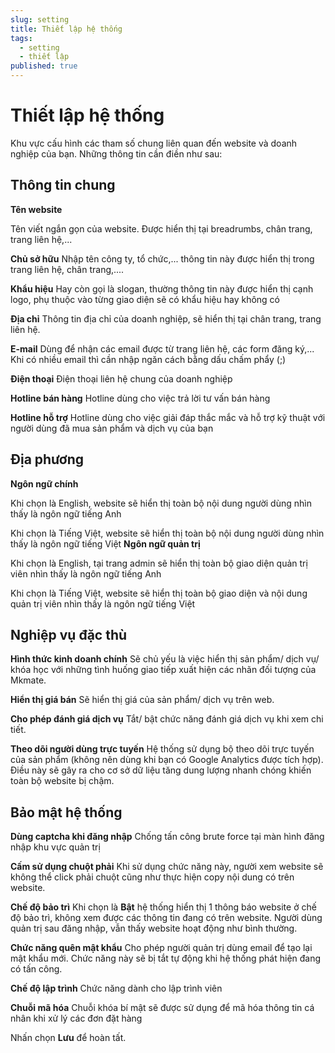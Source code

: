 ```yaml
---
slug: setting
title: Thiết lập hệ thống
tags:
  - setting
  - thiết lập
published: true
---
```


# Thiết lập hệ thống

Khu vực cấu hình các tham số chung liên quan đến website và doanh nghiệp của bạn. Những thông tin cần điền như sau:

## Thông tin chung

**Tên website**

Tên viết ngắn gọn của website. Được hiển thị tại breadrumbs, chân trang, trang liên hệ,...

**Chủ sở hữu**
Nhập tên công ty, tổ chức,... thông tin này được hiển thị trong trang liên hệ, chân trang,....

**Khẩu hiệu**
Hay còn gọi là slogan, thường thông tin này được hiển thị cạnh logo, phụ thuộc vào từng giao diện sẽ có khẩu hiệu hay không có

**Địa chỉ**
Thông tin địa chỉ của doanh nghiệp, sẽ hiển thị tại chân trang, trang liên hệ.

**E-mail**
Dùng để nhận các email được từ trang liên hệ, các form đăng ký,... Khi có nhiều email thì cần nhập ngăn cách bằng dấu chấm phẩy (;)

**Điện thoại**
Điện thoại liên hệ chung của doanh nghiệp

**Hotline bán hàng**
Hotline dùng cho việc trả lời tư vấn bán hàng

**Hotline hỗ trợ**
Hotline dùng cho việc giải đáp thắc mắc và hỗ trợ kỹ thuật với người dùng đã mua sản phẩm và dịch vụ của bạn

## Địa phương

**Ngôn ngữ chính**

Khi chọn là English, website sẽ hiển thị toàn bộ nội dung người dùng nhìn thấy là ngôn ngữ tiếng Anh

Khi chọn là Tiếng Việt, website sẽ hiển thị toàn bộ nội dung người dùng nhìn thấy là ngôn ngữ tiếng Việt
**Ngôn ngữ quản trị**

Khi chọn là English, tại trang admin sẽ hiển thị toàn bộ giao diện quản trị viên nhìn thấy là ngôn ngữ tiếng Anh

Khi chọn là Tiếng Việt, website sẽ hiển thị toàn bộ giao diện và nội dung quản trị viên nhìn thấy là ngôn ngữ tiếng Việt

## Nghiệp vụ đặc thù

**Hình thức kinh doanh chính** 
Sẽ chủ yếu là việc hiển thị sản phẩm/ dịch vụ/ khóa học với những tình huống giao tiếp xuất hiện các nhãn đối tượng của Mkmate.

**Hiển thị giá bán**
Sẽ hiển thị giá của sản phẩm/ dịch vụ trên web.

**Cho phép đánh giá dịch vụ**
Tắt/ bật chức năng đánh giá dịch vụ khi xem chi tiết.

**Theo dõi người dùng trực tuyến**
Hệ thống sử dụng bộ theo dõi trực tuyến của sản phẩm (không nên dùng khi bạn có Google Analytics được tích hợp). Điều này sẽ gây ra cho cơ sở dữ liệu tăng dung lượng nhanh chóng khiến toàn bộ website bị chậm. 

## Bảo mật hệ thống

**Dùng captcha khi đăng nhập**
Chống tấn công brute force tại màn hình đăng nhập khu vực quản trị

**Cấm sử dụng chuột phải**
Khi sử dụng chức năng này, người xem website sẽ không thể click phải chuột cũng như thực hiện copy nội dung có trên website.

**Chế độ bảo trì**
Khi chọn là **Bật** hệ thống hiển thị 1 thông báo website ở chế độ bảo trì, không xem được các thông tin đang có trên website. Người dùng quản trị sau đăng nhập, vẫn thấy website hoạt động như bình thường.

**Chức năng quên mật khẩu**
Cho phép người quản trị dùng email để tạo lại mật khẩu mới. Chức năng này sẽ bị tắt tự động khi hệ thống phát hiện đang có tấn công.

**Chế độ lập trình**
Chức năng dành cho lập trình viên

**Chuỗi mã hóa**
Chuỗi khóa bí mật sẽ được sử dụng để mã hóa thông tin cá nhân khi xử lý các đơn đặt hàng

Nhấn chọn **Lưu** để hoàn tất.
